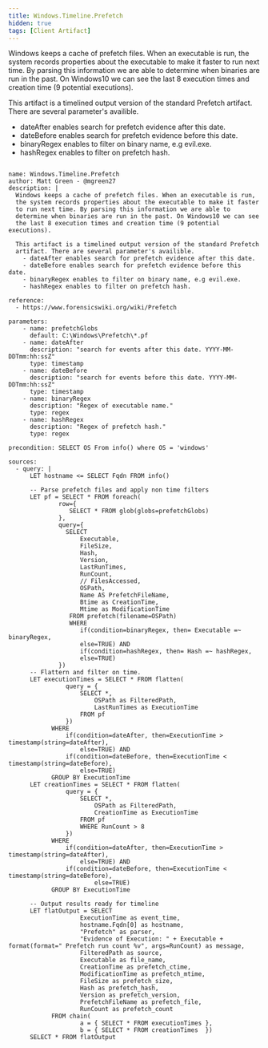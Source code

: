 ```yaml
---
title: Windows.Timeline.Prefetch
hidden: true
tags: [Client Artifact]
---
```


Windows keeps a cache of prefetch files. When an executable is run,
the system records properties about the executable to make it faster
to run next time. By parsing this information we are able to
determine when binaries are run in the past. On Windows10 we can see
the last 8 execution times and creation time (9 potential executions).

This artifact is a timelined output version of the standard Prefetch
artifact. There are several parameter's availible.
  - dateAfter enables search for prefetch evidence after this date.
  - dateBefore enables search for prefetch evidence before this date.
  - binaryRegex enables to filter on binary name, e.g evil.exe.
  - hashRegex enables to filter on prefetch hash.


<pre><code class="language-yaml">
name: Windows.Timeline.Prefetch
author: Matt Green - @mgreen27
description: |
  Windows keeps a cache of prefetch files. When an executable is run,
  the system records properties about the executable to make it faster
  to run next time. By parsing this information we are able to
  determine when binaries are run in the past. On Windows10 we can see
  the last 8 execution times and creation time (9 potential executions).

  This artifact is a timelined output version of the standard Prefetch
  artifact. There are several parameter's availible.
    - dateAfter enables search for prefetch evidence after this date.
    - dateBefore enables search for prefetch evidence before this date.
    - binaryRegex enables to filter on binary name, e.g evil.exe.
    - hashRegex enables to filter on prefetch hash.

reference:
  - https://www.forensicswiki.org/wiki/Prefetch

parameters:
    - name: prefetchGlobs
      default: C:\Windows\Prefetch\*.pf
    - name: dateAfter
      description: "search for events after this date. YYYY-MM-DDTmm:hh:ssZ"
      type: timestamp
    - name: dateBefore
      description: "search for events before this date. YYYY-MM-DDTmm:hh:ssZ"
      type: timestamp
    - name: binaryRegex
      description: "Regex of executable name."
      type: regex
    - name: hashRegex
      description: "Regex of prefetch hash."
      type: regex

precondition: SELECT OS From info() where OS = 'windows'

sources:
  - query: |
      LET hostname <= SELECT Fqdn FROM info()

      -- Parse prefetch files and apply non time filters
      LET pf = SELECT * FROM foreach(
              row={
                 SELECT * FROM glob(globs=prefetchGlobs)
              },
              query={
                SELECT
                    Executable,
                    FileSize,
                    Hash,
                    Version,
                    LastRunTimes,
                    RunCount,
                    // FilesAccessed,
                    OSPath,
                    Name AS PrefetchFileName,
                    Btime as CreationTime,
                    Mtime as ModificationTime
                 FROM prefetch(filename=OSPath)
                 WHERE
                    if(condition=binaryRegex, then= Executable =~ binaryRegex,
                    else=TRUE) AND
                    if(condition=hashRegex, then= Hash =~ hashRegex,
                    else=TRUE)
              })
      -- Flattern and filter on time.
      LET executionTimes = SELECT * FROM flatten(
                query = {
                    SELECT *,
                        OSPath as FilteredPath,
                        LastRunTimes as ExecutionTime
                    FROM pf
                })
            WHERE
                if(condition=dateAfter, then=ExecutionTime > timestamp(string=dateAfter),
                    else=TRUE) AND
                if(condition=dateBefore, then=ExecutionTime < timestamp(string=dateBefore),
                    else=TRUE)
            GROUP BY ExecutionTime
      LET creationTimes = SELECT * FROM flatten(
                query = {
                    SELECT *,
                        OSPath as FilteredPath,
                        CreationTime as ExecutionTime
                    FROM pf
                    WHERE RunCount > 8
                })
            WHERE
                if(condition=dateAfter, then=ExecutionTime > timestamp(string=dateAfter),
                    else=TRUE) AND
                if(condition=dateBefore, then=ExecutionTime < timestamp(string=dateBefore),
                        else=TRUE)
            GROUP BY ExecutionTime

      -- Output results ready for timeline
      LET flatOutput = SELECT
                    ExecutionTime as event_time,
                    hostname.Fqdn[0] as hostname,
                    "Prefetch" as parser,
                    "Evidence of Execution: " + Executable + format(format=" Prefetch run count %v", args=RunCount) as message,
                    FilteredPath as source,
                    Executable as file_name,
                    CreationTime as prefetch_ctime,
                    ModificationTime as prefetch_mtime,
                    FileSize as prefetch_size,
                    Hash as prefetch_hash,
                    Version as prefetch_version,
                    PrefetchFileName as prefetch_file,
                    RunCount as prefetch_count
            FROM chain(
                    a = { SELECT * FROM executionTimes },
                    b = { SELECT * FROM creationTimes  })
      SELECT * FROM flatOutput

</code></pre>

